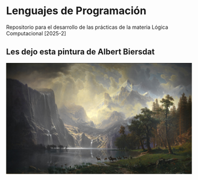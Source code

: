 # Lenguajes de Programación
Repositorio para el desarrollo de las prácticas de la materia Lógica Computacional [2025-2]


## Les dejo esta pintura de Albert Biersdat
![<3](lol/biersdat.jpg)
